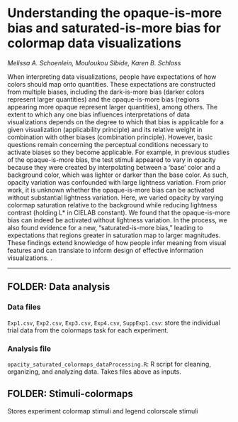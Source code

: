 # Understanding the opaque-is-more bias and saturated-is-more bias for colormap data visualizations
_Melissa A. Schoenlein, Mouloukou Sibide, Karen B. Schloss_

When interpreting data visualizations, people have expectations of how colors should map onto quantities. These expectations are constructed from multiple biases, including the dark-is-more bias (darker colors represent larger quantities) and the opaque-is-more bias (regions appearing more opaque represent larger quantities), among others. The extent to which any one bias influences interpretations of data visualizations depends on the degree to which that bias is applicable for a given visualization (applicability principle) and its relative weight in combination with other biases (combination principle). However, basic questions remain concerning the perceptual conditions necessary to activate biases so they become applicable. For example, in previous studies of the opaque-is-more bias, the test stimuli appeared to vary in opacity because they were created by interpolating between a ‘base’ color and a background color, which was lighter or darker than the base color. As such, opacity variation was confounded with large lightness variation. From prior work, it is unknown whether the opaque-is-more bias can be activated without substantial lightness variation. Here, we varied opacity by varying colormap saturation relative to the background while reducing lightness contrast (holding L* in CIELAB constant). We found that the opaque-is-more bias can indeed be activated without lightness variation. In the process, we also found evidence for a new, “saturated-is-more bias,” leading to expectations that regions greater in saturation map to larger magnitudes. These findings extend knowledge of how people infer meaning from visual features and can translate to inform design of effective information visualizations. .   

---

## FOLDER: Data analysis

### Data files

`Exp1.csv`, `Exp2.csv`, `Exp3.csv`, `Exp4.csv`, `SuppExp1.csv`: store the individual trial data from the colormaps task for each experiment. 


### Analysis file

`opacity_saturated_colormaps_dataProcessing.R`: R script for cleaning, organizing, and analyzing data. Takes files above as inputs. 



## FOLDER: Stimuli-colormaps

Stores experiment colormap stimuli and legend colorscale stimuli
